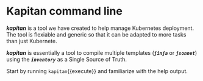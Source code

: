 # Kapitan command line

***kapitan*** is a tool we have created to help manage Kubernetes deployment. The tool is flexiable and generic so that it can be adapted to more tasks than just Kubernete.

***kapitan*** is essentially a tool to compile multiple templates (***`jinja`*** or ***`jsonnet`***) using the ***`inventory`*** as a Single Source of Truth.

Start by running `kapitan`{{execute}}  and familiarize with the help output.


